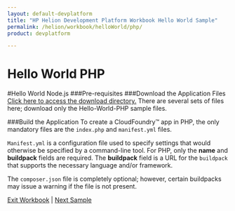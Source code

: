```yaml
---
layout: default-devplatform
title: "HP Helion Development Platform Workbook Hello World Sample"
permalink: /helion/workbook/helloWorld/php/
product: devplatform

---
```

# Hello World PHP
#Hello World Node.js
###Pre-requisites
###Download the Application Files
[Click here to access the download directory.](https://gitlab.gozer.hpcloud.net/developer-experience/sampleapps) There are several sets of files here; download only the Hello-World-PHP sample files.

###Build the Application
To create a CloudFoundry&trade; app in PHP, the only mandatory files are the `index.php` and `manifest.yml` files. 

`Manifest.yml` is a configuration file used to specify settings that would otherwise be specified by a command-line tool. For PHP, only the **name** and **buildpack** fields are required. The **buildpack** field is a URL for the `buildpack` that supports the necessary language and/or framework.

The `composer.json` file is completely optional; however, certain buildpacks may issue a warning if the file is not present.

[Exit Workbook](/helion/devplatform/) | [Next Sample](/helion/workbook/database/) 

